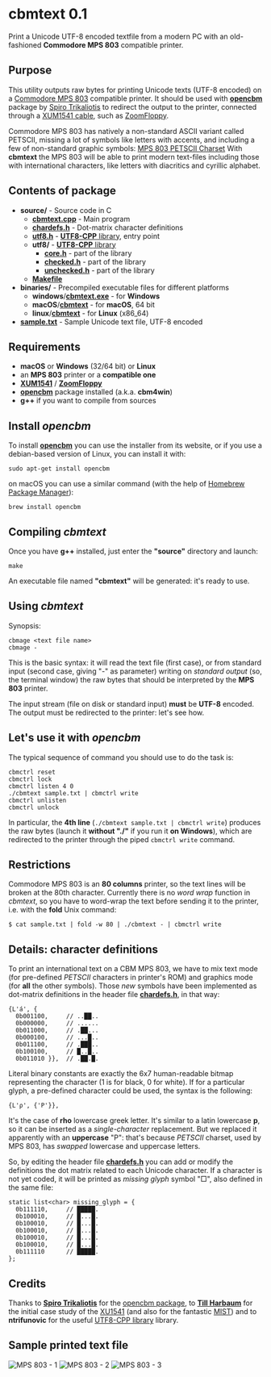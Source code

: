 # cbmtext 0.1
Print a Unicode UTF-8 encoded textfile from a modern PC with an old-fashioned **Commodore MPS 803** compatible printer.
## Purpose
This utility outputs raw bytes for printing Unicode texts (UTF-8 encoded) on a [Commodore MPS 803](http://www.zimmers.net/cbmpics/p6serial3.html) compatible printer. It should be used with [**opencbm**](http://spiro.trikaliotis.net/opencbm) package by [Spiro Trikaliotis](http://spiro.trikaliotis.net/) to redirect the output to the printer, connected through a [XUM1541 cable](https://rdist.root.org/2009/01/21/introducing-xum1541-the-fast-c64-floppy-usb-adapter/), such as [ZoomFloppy](http://www.go4retro.com/products/zoomfloppy/).

Commodore MPS 803 has natively a non-standard ASCII variant called PETSCII, missing a lot of symbols like letters with accents, and including a few of non-standard graphic symbols:
[MPS 803 PETSCII Charset](./mps803charset.png)
With **cbmtext** the MPS 803 will be able to print modern text-files including those with international characters, like letters with diacritics and cyrillic alphabet.
## Contents of package
- **source/** - Source code in C
  - [**cbmtext.cpp**](https://github.com/sblendorio/cbmtext/blob/master/source/cbmtext.cpp) - Main program
  - [**chardefs.h**](https://github.com/sblendorio/cbmtext/blob/master/source/chardefs.h) - Dot-matrix character definitions
  - [**utf8.h**](https://github.com/sblendorio/cbmtext/blob/master/source/utf8.h) - [**UTF8-CPP** library](http://utfcpp.sourceforge.net/), entry point
  - **utf8/** - [**UTF8-CPP** library](http://utfcpp.sourceforge.net/)
    - [**core.h**](https://github.com/sblendorio/cbmtext/blob/master/source/utf8/core.h) - part of the library
    - [**checked.h**](https://github.com/sblendorio/cbmtext/blob/master/source/utf8/checked.h) - part of the library
    - [**unchecked.h**](https://github.com/sblendorio/cbmtext/blob/master/source/utf8/unchecked.h) - part of the library
  - [**Makefile**](https://github.com/sblendorio/cbmtext/blob/master/source/Makefile)
- **binaries/** - Precompiled executable files for different platforms
  - **windows**/[**cbmtext.exe**](https://github.com/sblendorio/cbmtext/blob/master/binaries/windows/cbmtext.exe?raw=true) - for **Windows**
  - **macOS**/[**cbmtext**](https://github.com/sblendorio/cbmtext/blob/master/binaries/macOS/cbmtext?raw=true) - for **macOS**, 64 bit
  - **linux**/[**cbmtext**](https://github.com/sblendorio/cbmtext/blob/master/binaries/linux/cbmtext?raw=true) - for **Linux** (x86_64)
- [**sample.txt**](https://github.com/sblendorio/cbmtext/blob/master/sample.txt) - Sample Unicode text file, UTF-8 encoded

## Requirements
- **macOS** or **Windows** (32/64 bit) or **Linux**
- an **MPS 803** printer or a **compatible one**
- [**XUM1541**](https://rdist.root.org/2009/01/21/introducing-xum1541-the-fast-c64-floppy-usb-adapter/) / [**ZoomFloppy**](http://www.go4retro.com/products/zoomfloppy/)
- [**opencbm**](http://spiro.trikaliotis.net/opencbm) package installed (a.k.a. **cbm4win**)
- **g++** if you want to compile from sources

## Install ***opencbm***
To install [**opencbm**](http://spiro.trikaliotis.net/opencbm) you can use the installer from its website, or if you use a debian-based version of Linux, you can install it with:

`sudo apt-get install opencbm`

on macOS you can use a similar command (with the help of [Homebrew Package Manager](https://brew.sh/)):

`brew install opencbm`

## Compiling ***cbmtext***
Once you have **g++** installed, just enter the **"source"** directory and launch:

`make`

An executable file named **"cbmtext"** will be generated: it's ready to use.

## Using ***cbmtext***

Synopsis:
```
cbmage <text file name>
cbmage -
```
This is the basic syntax: it will read the text file (first case), or from standard input (second case, giving "-" as parameter) writing on *standard output* (so, the terminal window) the raw bytes that should be interpreted by the **MPS 803** printer.

The input stream (file on disk or standard input) **must** be **UTF-8** encoded. The output must be redirected to the printer: let's see how.

## Let's use it with ***opencbm***
The typical sequence of command you should use to do the task is:

    cbmctrl reset
    cbmctrl lock
    cbmctrl listen 4 0
    ./cbmtext sample.txt | cbmctrl write
    cbmctrl unlisten
    cbmctrl unlock

In particular, the **4th line** (`./cbmtext sample.txt | cbmctrl write`) produces the raw bytes (launch it **without "./"** if you run it **on Windows**), which are redirected to the printer through the piped `cbmctrl write` command.

## Restrictions
Commodore MPS 803 is an **80 columns** printer, so the text lines will be broken at the 80th character. Currently there is no *word wrap* function in *cbmtext*, so you have to word-wrap the text before sending it to the printer, i.e. with the **fold** Unix command:

    $ cat sample.txt | fold -w 80 | ./cbmtext - | cbmctrl write
    
## Details: character definitions
To print an international text on a CBM MPS 803, we have to mix text mode (for pre-defined *PETSCII* characters in printer's ROM) and graphics mode (for **all** the other symbols). Those *new* symbols have been implemented as dot-matrix definitions in the header file [**chardefs.h**](https://github.com/sblendorio/cbmtext/blob/master/source/chardefs.h), in that way:
```
{L'á', {
  0b001100,     // ..██..
  0b000000,     // ......
  0b011000,     // .██...
  0b000100,     // ...█..
  0b011100,     // .███..
  0b100100,     // █..█..
  0b011010 }},  // .██.█.
```
Literal binary constants are exactly the 6x7 human-readable bitmap representing the character (1 is for black, 0 for white). If for a particular glyph, a pre-defined character could be used, the syntax is the following:
```
{L'ρ', {'P'}},
```
It's the case of **rho** lowercase greek letter. It's similar to a latin lowercase **p**, so it can be inserted as a *single-character* replacement. But we replaced it apparently with an **uppercase** "P": that's because *PETSCII* charset, used by MPS 803, has *swapped* lowercase and uppercase letters.

So, by editing the header file [**chardefs.h**](https://github.com/sblendorio/cbmtext/blob/master/source/chardefs.h) you can add or modify the definitions the dot matrix related to each Unicode character. If a character is not yet coded, it will be printed as *missing glyph* symbol "□", also defined in the same file:
```
static list<char> missing_glyph = {
  0b111110,     // █████.
  0b100010,     // █...█.
  0b100010,     // █...█.
  0b100010,     // █...█.
  0b100010,     // █...█.
  0b100010,     // █...█.
  0b111110      // █████.
};
```
## Credits
Thanks to [**Spiro Trikaliotis**](http://spiro.trikaliotis.net/) for the [opencbm package](http://spiro.trikaliotis.net/opencbm), to [**Till Harbaum**](http://spiro.trikaliotis.net/xu1541) for the initial case study of the [XU1541](http://spiro.trikaliotis.net/xu1541) (and also for the fantastic [MIST](http://harbaum.org/till/mist/index.shtml)) and to **ntrifunovic** for the useful [UTF8-CPP library](http://utfcpp.sourceforge.net/) library.

## Sample printed text file
![MPS 803 - 1](http://www.sblendorio.eu/images/mpstext10.jpg)
![MPS 803 - 2](http://www.sblendorio.eu/images/mpstext11.jpg)
![MPS 803 - 3](http://www.sblendorio.eu/images/mpstext12.jpg)


